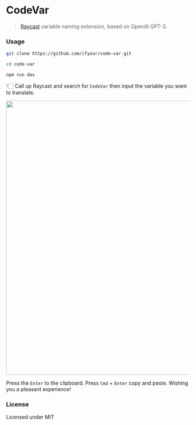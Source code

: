# CodeVar

> [Raycast](https://www.raycast.com/) variable naming extension, based on OpenAI GPT-3.

### Usage

```bash
git clone https://github.com/ifyour/code-var.git

cd code-var

npm run dev
```

👇🏻 Call up Raycast and search for `CodeVar` then input the variable you want to translate.

<img src="https://user-images.githubusercontent.com/15377484/226114870-ba00abf7-23d1-4e42-b703-396841427c2f.png" width="750px" />

Press the `Enter` to the clipboard. Press `Cmd` + `Enter` copy and paste. Wishing you a pleasant experience!

### License

Licensed under MIT
